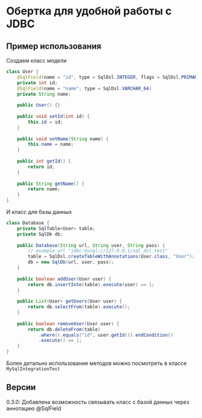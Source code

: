 # Обертка для удобной работы с JDBC

## Пример использования

Создаем класс модели
```java
class User {
    @SqlField(name = "id", type = SqlDsl.INTEGER, flags = SqlDsl.PRIMARY_KEY)
    private int id;
    @SqlField(name = "name", type = SqlDsl.VARCHAR_64)
    private String name;
    
    public User() {}
    
    public void setId(int id) {
        this.id = id;
    }
    
    public void setName(String name) {
        this.name = name;
    }
    
    public int getId() {
        return id;
    }
    
    public String getName() {
        return name;
    }
}
```

И класс для базы данных
```java
class Database {
    private SqlTable<User> table;
    private SqlDb db;
    
    public Database(String url, String user, String pass) {
        // example url "jdbc:mysql://127.0.0.1/sql_dsl_test"
        table = SqlDsl.createTableWithAnnotations(User.class, "User");
        db = new SqlDb(url, user, pass); 
    }
    
    public boolean addUser(User user) {
        return db.insertInto(table).execute(user) == 1;
    }
    
    public List<User> getUsers(User user) {
        return db.selectFrom(table).execute();
    }
    
    public boolean removeUser(User user) {
        return db.deleteFrom(table)
            .where().equals("id", user.getId()).endCondition()
            .execute() == 1;
    }
}
```

Более детально использование методов можно посмотреть в классе `MySqlIntegrationTest`

## Версии

0.3.0: Добавлена возможность связывать класс с базой данных через аннотацию @SqlField